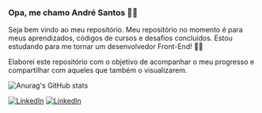 ### Opa, me chamo André Santos 👋🏻


Seja bem vindo ao meu repositório.
Meu repositório no momento é para meus aprendizados, códigos de cursos e desafios concluídos.
Estou estudando para me tornar um desenvolvedor Front-End! 👊🔥

Elaborei este repositório com o objetivo de acompanhar o meu progresso e compartilhar com aqueles que também o visualizarem.

![Anurag's GitHub stats](https://github-readme-stats.vercel.app/api?username=btwsantos&show_icons=true&theme=dark)

[![LinkedIn](https://img.shields.io/badge/LinkedIn-0077B5?style=for-the-badge&logo=linkedin&logoColor=white)](https://www.linkedin.com/in/santosa5/)
[![LinkedIn](https://img.shields.io/badge/Instagram-E4405F?style=for-the-badge&logo=instagram&logoColor=white)](https://www.instagram.com/btw_santos/)
